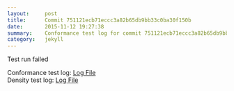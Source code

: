```yaml
---
layout:     post
title:      Commit 751121ecb71eccc3a82b65db9bb33c0ba30f150b
date:       2015-11-12 19:27:38
summary:    Conformance test log for commit 751121ecb71eccc3a82b65db9bb33c0ba30f150b.
category:   jekyll
---
```


Test run failed

Conformance test log: [Log File](http://s3-us-west-2.amazonaws.com/kraken-e2e-logs/conformance/kraken_751121ecb71eccc3a82b65db9bb33c0ba30f150b_conformance.log)   
Density test log: [Log File](http://s3-us-west-2.amazonaws.com/kraken-e2e-logs/conformance/kraken_751121ecb71eccc3a82b65db9bb33c0ba30f150b_density.log)    
